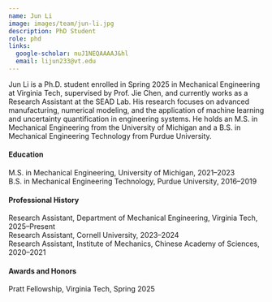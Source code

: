 ```yaml
---
name: Jun Li
image: images/team/jun-li.jpg
description: PhD Student
role: phd
links:
  google-scholar: nuJ1NEQAAAAJ&hl
  email: lijun233@vt.edu
---
```


Jun Li is a Ph.D. student enrolled in Spring 2025 in Mechanical Engineering at Virginia Tech, supervised by Prof. Jie Chen, and currently works as a Research Assistant at the SEAD Lab. His research focuses on advanced manufacturing, numerical modeling, and the application of machine learning and uncertainty quantification in engineering systems. He holds an M.S. in Mechanical Engineering from the University of Michigan and a B.S. in Mechanical Engineering Technology from Purdue University.
 
#### Education
M.S. in Mechanical Engineering, University of Michigan, 2021–2023 <br>
B.S. in Mechanical Engineering Technology, Purdue University, 2016–2019


#### Professional History
Research Assistant, Department of Mechanical Engineering, Virginia Tech, 2025–Present <br>
Research Assistant, Cornell University, 2023–2024 <br>
Research Assistant, Institute of Mechanics, Chinese Academy of Sciences, 2020–2021


#### Awards and Honors
Pratt Fellowship, Virginia Tech, Spring 2025

